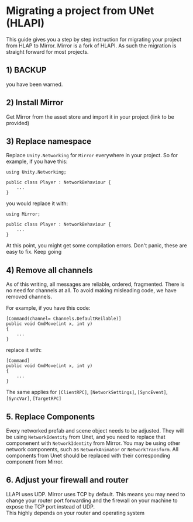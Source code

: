 # Migrating a project from UNet  (HLAPI) #

This guide gives you a step by step instruction for migrating your project from HLAP to Mirror.
Mirror is a fork of HLAPI.  As such the migration is straight forward for most projects.

## 1) BACKUP ##
you have been warned.

## 2) Install Mirror ##
Get Mirror from the asset store and import it in your project (link to be provided)

## 3) Replace namespace ##

Replace `Unity.Networking` for `Mirror`  everywhere in your project.   So for example, if you have this:
```
using Unity.Networking;

public class Player : NetworkBehaviour {
    ...
}
```

you would replace it with:
```
using Mirror;

public class Player : NetworkBehaviour {
    ...
}
```
At this point,  you might get some compilation errors.  Don't panic,  these are easy to fix. Keep going

## 4) Remove all channels ##
As of this writing,  all messages are reliable, ordered, fragmented.  There is no need for channels at all. 
To avoid making misleading code, we have removed channels.  

For example, if you have this code:

```
[Command(channel= Channels.DefaultReilable)]
public void CmdMove(int x, int y)
{
    ...
}
```

replace it with:
```
[Command]
public void CmdMove(int x, int y)
{
    ...
}
```
The same applies for `[ClientRPC]`, `[NetworkSettings]`, `[SyncEvent]`, `[SyncVar]`, `[TargetRPC]`

## 5. Replace Components ##
Every networked prefab and scene object needs to be adjusted.  They will be using `NetworkIdentity` from Unet,  and you need to replace that componenent with `NetworkIdentity` from Mirror.  You may be using other network components,  such as `NetworkAnimator` or `NetworkTransform`.   All components from Unet should be replaced with their corresponding component from Mirror.

## 6. Adjust your firewall and router ##
LLAPI uses UDP.   Mirror uses TCP by default.  This means you may need to change your router
port forwarding and the firewall on your machine to expose the TCP port instead of UDP.  
This highly depends on your router and operating system

